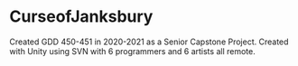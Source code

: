 # CurseofJanksbury
Created GDD 450-451 in 2020-2021 as a Senior Capstone Project.
Created with Unity using SVN with 6 programmers and 6 artists all remote.
